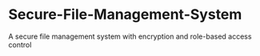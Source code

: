 # Secure-File-Management-System
A secure file management system with encryption and role-based access control
